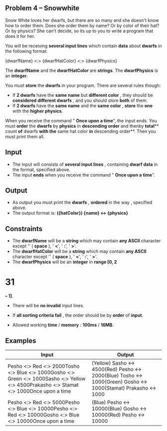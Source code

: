 ## Problem 4 – Snowwhite

Snow White loves her dwarfs, but there are so many and she doesn&#39;t know how to order them. Does she order them by name? Or by color of their hat? Or by physics? She can&#39;t decide, so its up to you to write a program that does it for her.

You will be receiving **several input lines** which contain **data** about **dwarfs** in the following format:

{dwarfName} &lt;:&gt; {dwarfHatColor} &lt;:&gt; {dwarfPhysics}

The **dwarfName** and the **dwarfHatColor** are **strings**. The **dwarfPhysics** is an **integer**.

You must **store** the **dwarfs** in your program. There are several rules though:

- If **2 dwarfs** have the **same name** but **different color** , they should be **considered different dwarfs** , and you should store **both** of them.
- If **2 dwarfs** have the **same name** and the **same color** , **store** the **one** with the **higher physics**.

When you receive the command &quot; **Once upon a time**&quot;, the input ends. You must **order** the **dwarfs** by **physics** in **descending order** and thenby **total**** count **of** dwarfs **with the** same hat color **in** descending order**.
Then you must print them all.

## Input

- The input will consists of **several input lines** , containing **dwarf data** in the format, specified above.
- The input **ends** when you receive the command &quot; **Once upon a time**&quot;.

## Output

- As output you must print the **dwarfs** , **ordered** in the way , specified above.
- The output format is: **({hatColor}) {name} &lt;-&gt; {physics}**

## Constraints

- The **dwarfName** will be a **string** which may contain **any ASCII** character except &#39;&#39; ( **space** ), &#39; **&lt;**&#39;, &#39; **:**&#39;, &#39; **&gt;**&#39;.
- The **dwarfHatColor** will be a **string** which may contain **any ASCII** character except &#39;&#39; ( **space** ), &#39; **&lt;**&#39;, &#39; **:**&#39;, &#39; **&gt;**&#39;.
- The **dwarfPhysics** will be an **integer** in **range [0, 2**
# 31
 **– 1]**.
- There will be **no invalid** input lines.
- If **all sorting criteria fail** , the order should be by **order** of **input**.

- Allowed working **time** / **memory** : **100ms** / **16MB**.

## Examples

| **Input** | **Output** |
| --- | --- |
| Pesho &lt;:&gt; Red &lt;:&gt; 2000Tosho &lt;:&gt; Blue &lt;:&gt; 1000Gosho &lt;:&gt; Green &lt;:&gt; 1000Sasho &lt;:&gt; Yellow &lt;:&gt; 4500Prakasho &lt;:&gt; Stamat &lt;:&gt; 1000Once upon a time | (Yellow) Sasho &lt;-&gt; 4500(Red) Pesho &lt;-&gt; 2000(Blue) Tosho &lt;-&gt; 1000(Green) Gosho &lt;-&gt; 1000(Stamat) Prakasho &lt;-&gt; 1000 |
| Pesho &lt;:&gt; Red &lt;:&gt; 5000Pesho &lt;:&gt; Blue &lt;:&gt; 10000Pesho &lt;:&gt; Red &lt;:&gt; 10000Gosho &lt;:&gt; Blue &lt;:&gt; 10000Once upon a time | (Blue) Pesho &lt;-&gt; 10000(Blue) Gosho &lt;-&gt; 10000(Red) Pesho &lt;-&gt; 10000  |
